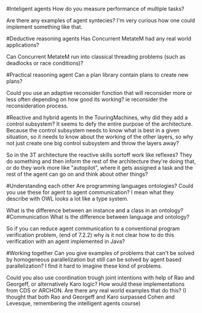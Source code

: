 #Inteligent agents
How do you measure performance of multiple tasks?

Are there any examples of agent syntecies? I'm very curious how one could
implement something like that.

#Deductive reasoning agents
Has Concurrent MetateM had any real world applications?

Can Concurrent MetateM run into classical threading problems (such as deadlocks
or race conditions)?

#Practical reasoning agent
Can a plan library contain plans to create new plans?

Could you use an adaptive reconsider function that will reconsider more or
less often depending on how good its working?
ie reconsider the reconsideration process.

#Reactive and hybrid agents
In the TouringMachines, why did they add a control subsystem? It seems to defy
the entire purpose of the architecture. Because the control subsystem needs
to know what is best in a given situation, so it needs to know about the 
working of the other layers, so why not just create one big control subsystem
and throw the layers away?

So in the 3T architecture the reactive skills sortoff work like reflexes?
They do something and then inform the rest of the architecture they're doing that,
or do they work more like "autopilot", where it gets assigned a task and the rest
of the agent can go on and think about other things?

#Understanding each other
Are programming languages ontologies? Could you use these for agent to
agent communication? I mean what they describe with OWL looks a lot
like a type system.

What is the difference between an instance and a class in an ontology?
#Communication
What is the difference between language and ontology?

So if you can reduce agent communication to a conventional program
verification problem, (end of 7.2.2) why is it not clear how to
do this verification with an agent implemented in Java?

#Working together
Can you give examples of problems that can't be solved by homogeneous
parallelization but still can be solved by agent based parallelization?
I find it hard to imagine these kind of problems.

Could you also use coordination trough joint intentions with help of Rao and
Georgeff, or alternatively Karo logic? How would these implementations from CDS or ARCHON.
Are there any real world examples that do this? (I thought that both Rao 
and Georgeff and Karo surpassed Cohen and Levesque, remembering the intelligent agents course)
